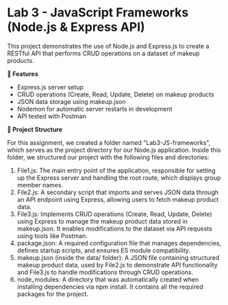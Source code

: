 # Lab 3 - JavaScript Frameworks (Node.js & Express API)

This project demonstrates the use of Node.js and Express.js to create a RESTful API that performs CRUD operations on a dataset of makeup products.

**🚀 Features**
- Express.js server setup
- CRUD operations (Create, Read, Update, Delete) on makeup products
- JSON data storage using makeup.json
- Nodemon for automatic server restarts in development
- API tested with Postman

**📂 Project Structure**

For this assignment, we created a folder named "Lab3-JS-frameworks", which serves as the project directory for our Node.js application. 
Inside this folder, we structured our project with the following files and directories:

1.	File1.js: The main entry point of the application, responsible for setting up the Express server and handling the root route, which displays group member names.
2.	File2.js: A secondary script that imports and serves JSON data through an API endpoint using Express, allowing users to fetch makeup product data.
3.	File3.js: Implements CRUD operations (Create, Read, Update, Delete) using Express to manage the makeup product data stored in makeup.json. It enables modifications to the dataset via API requests using tools like Postman.
4.	package.json: A required configuration file that manages dependencies, defines startup scripts, and ensures ES module compatibility.
5.	makeup.json (inside the data/ folder): A JSON file containing structured makeup product data, used by File2.js to demonstrate API functionality and File3.js to handle modifications through CRUD operations.
6.	node_modules: A directory that was automatically created when installing dependencies via npm install. It contains all the required packages for the project.
